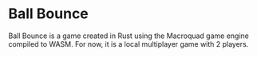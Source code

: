 # Ball Bounce 

Ball Bounce is a game created in Rust using the Macroquad game engine compiled to WASM.
For now, it is a local multiplayer game with 2 players.
